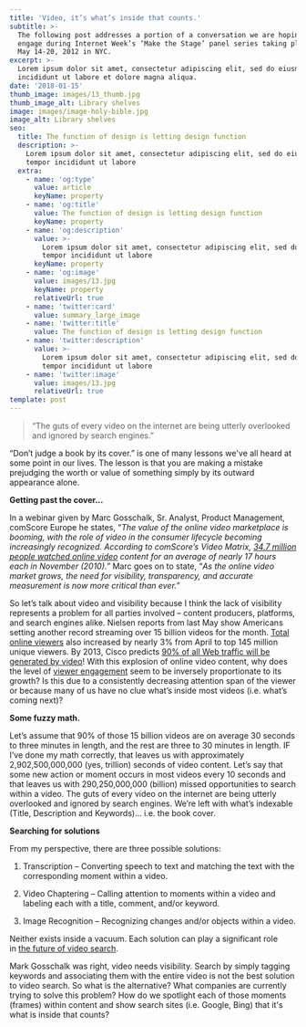 ```yaml
---
title: 'Video, it’s what’s inside that counts.'
subtitle: >-
  The following post addresses a portion of a conversation we are hoping to
  engage during Internet Week’s ‘Make the Stage’ panel series taking place this
  May 14-20, 2012 in NYC.
excerpt: >-
  Lorem ipsum dolor sit amet, consectetur adipiscing elit, sed do eiusmod tempor
  incididunt ut labore et dolore magna aliqua.
date: '2018-01-15'
thumb_image: images/13_thumb.jpg
thumb_image_alt: Library shelves
image: images/image-holy-bible.jpg
image_alt: Library shelves
seo:
  title: The function of design is letting design function
  description: >-
    Lorem ipsum dolor sit amet, consectetur adipiscing elit, sed do eiusmod
    tempor incididunt ut labore
  extra:
    - name: 'og:type'
      value: article
      keyName: property
    - name: 'og:title'
      value: The function of design is letting design function
      keyName: property
    - name: 'og:description'
      value: >-
        Lorem ipsum dolor sit amet, consectetur adipiscing elit, sed do eiusmod
        tempor incididunt ut labore
      keyName: property
    - name: 'og:image'
      value: images/13.jpg
      keyName: property
      relativeUrl: true
    - name: 'twitter:card'
      value: summary_large_image
    - name: 'twitter:title'
      value: The function of design is letting design function
    - name: 'twitter:description'
      value: >-
        Lorem ipsum dolor sit amet, consectetur adipiscing elit, sed do eiusmod
        tempor incididunt ut labore
    - name: 'twitter:image'
      value: images/13.jpg
      relativeUrl: true
template: post
---
```

> “The guts of every video on the internet are being utterly overlooked and ignored by search engines.”

“Don’t judge a book by its cover.” is one of many lessons we've all heard at some point in our lives. The lesson is that you are making a mistake  prejudging the worth or value of something simply by its outward appearance alone.

**Getting past the cover...**

In a webinar given by Marc Gosschalk, Sr. Analyst, Product Management, comScore Europe he states, “*The value of the online video marketplace is booming, with the role of video in the consumer lifecycle becoming increasingly recognized. According to comScore’s Video Matrix, *[*34.7 million people watched online video*](https://web.archive.org/web/20120517024343/http://www.blog.littleorchardprods.co.uk/archives/tag/how-many-people-watch-video-online)* content for an average of nearly 17 hours each in November (2010).”* Marc goes on to state, “*As the online video market grows, the need for visibility, transparency, and accurate measurement is now more critical than ever.”*

So let’s talk about video and visibility because I think the lack of visibility represents a problem for all parties involved – content producers, platforms, and search engines alike. Nielsen reports from last May show Americans setting another record  streaming over 15 billion videos for the month. [Total online viewers](https://web.archive.org/web/20120517024343/http://info.mediarecruiting.com/infomediarecruitingcom/bid/55452/Online-Video-Stats-You-May-Have-Missed) also increased by nearly 3% from April to top 145 million unique viewers. By 2013, Cisco predicts [90% of all Web traffic will be generated by video](https://web.archive.org/web/20120517024343/http://www.blog.littleorchardprods.co.uk/archives/tag/how-many-people-watch-video-online)! With this explosion of online video content, why does the level of [viewer engagement](https://web.archive.org/web/20120517024343/http://news.cnet.com/8301-1023\_3-57323819-93/online-video-viewers-watching-longer-on-tablets/) seem to be inversely proportionate to its growth? Is this due to a consistently decreasing attention span of the viewer or because many of us have no clue what’s inside most videos (i.e. what’s coming next)?

**Some fuzzy math.**

Let’s assume that 90% of those 15 billion videos are on average 30 seconds to three minutes in length, and the rest are three to 30 minutes in length. IF I’ve done my math correctly, that leaves us with approximately 2,902,500,000,000 (yes, trillion) seconds of video content. Let’s say that some new action or moment occurs in most videos every 10 seconds and that leaves us with 290,250,000,000 (billion) missed opportunities to search within a video. The guts of every video on the internet are being utterly overlooked and ignored by search engines. We’re left with what’s indexable (Title, Description and Keywords)… i.e. the book cover.

**Searching for solutions**

From my perspective, there are three possible solutions:

1.  Transcription – Converting speech to text and matching the text with the corresponding moment within a video.

2.  Video Chaptering – Calling attention to moments within a video and labeling each with a title, comment, and/or keyword.

3.  Image Recognition – Recognizing changes and/or objects within a video.

Neither exists inside a vacuum. Each solution can play a significant role in [the future of video search](https://mashable.com/archive/video-search-future).

Mark Gosschalk was right, video needs visibility. Search by simply tagging keywords and associating them with the entire video is not the best solution to video search. So what is the alternative? What companies are currently trying to solve this problem? How do we spotlight each of those moments (frames) within content and show search sites (i.e. Google, Bing) that it's what is inside that counts?
